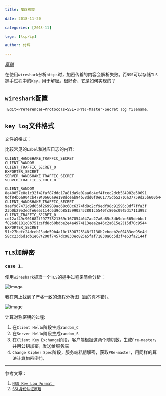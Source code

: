 ```yaml
---
title: NSS初窥

date: 2018-11-20

categories: [2018-11]

tags: [tcp/ip]

author: 付辉

---
```


*<u>草稿</u>*

在使用`wireshark`分析`https`时，加密传输的内容会解析失败。而`NSS`可以存储`TLS`握手过程中的`Key`，用于解密。很好奇，它是如何实现的？

## `wireshark`配置

```
 Edit→Preferences→Protocols→SSL→(Pre)-Master-Secret log filename.
```

## `key log`文件格式

文件的格式：<Label> <space> <ClientRandom> <space> <Secret>

比较常见的`Label`和对应日志的内容:
```
CLIENT_HANDSHAKE_TRAFFIC_SECRET
CLIENT_RANDOM
CLIENT_TRAFFIC_SECRET_0
EXPORTER_SECRET
SERVER_HANDSHAKE_TRAFFIC_SECRET
SERVER_TRAFFIC_SECRET_0
```

```
CLIENT_RANDOM 8e40057e8e1c32f42faf87ddc17a81da9e02aa6c4ef4fcec2dcb504982e50691 0df84b6a904cb47940666a9e198dceab94b58dd0f0e61775db52716a37759d25b600b44601b541f5b21669ef0814770e
CLIENT_HANDSHAKE_TRAFFIC_SECRET 9aef967472d9d65bf269989ac68c68c6374fd8c2cf9edf98c91593c8df7ffa3f 23b0b29e3edfe6e53114c6d9cb85159902462801c5540fc806c09f5d1711d992
CLIENT_TRAFFIC_SECRET_0 cd12af49c901682f29777821369c167854b047ac27a6a85c3db9dce565debbcf f826d8181c8b751cafd8c60bdbe2e4a4974113eea2a46c2a615e2115d70c9544
EXPORTER_SECRET 51c27befc24dceb18ade59b4a10c1398725848f7130b2ebeeb2e01483ed95e4d 58cc23d6d1db1e674200f7457dc9833ec826a5faf71830a6c5d3f4e63fa2144f
```

## `TLS`加解密

### `case 1.`
使用`wireshark`抓取一个`TLS`的握手过程来简单分析：

![image](https://note.youdao.com/yws/public/resource/3d6862c45f647283a5312d81e986f0d2/xmlnote/WEBRESOURCE04bf321f770e444ce3ef6075b8d1cd7b/66503)

我在网上找到了严格一致的流程分析图（画的真不错）。


![image](https://note.youdao.com/yws/public/resource/3d6862c45f647283a5312d81e986f0d2/xmlnote/WEBRESOURCEbb686fcaf6f6b28a6b6a3a94f5a665a3/66782)

计算对称密钥的过程:

1. 在`Client Hello`阶段生成`random_C`
2. 在`Server Hello`阶段生成`random_S`
3. 在`Client Key Exchange`阶段，客户端根据这两个随机数，生成`Pre-master`，并用公钥加密，发送给服务端
4. `Change Cipher Spec`阶段，服务端私钥解密，获取`PRe-master`，用同样的算法计算加密密钥。

---
参考文章：

1. [`NSS Key Log Format
  `](https://developer.mozilla.org/en-US/docs/Mozilla/Projects/NSS/Key_Log_Format)
2. [`SSL身份认证原理`](http://iluoxuan.iteye.com/blog/1736275)
